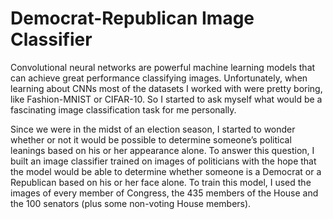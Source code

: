 # Democrat-Republican Image Classifier

Convolutional neural networks are powerful machine learning models that can achieve great performance classifying images. Unfortunately, when learning about CNNs most of the datasets I worked with were pretty boring, like Fashion-MNIST or CIFAR-10. So I started to ask myself what would be a fascinating image classification task for me personally.

Since we were in the midst of an election season, I started to wonder whether or not it would be possible to determine someone’s political leanings based on his or her appearance alone. To answer this question, I built an image classifier trained on images of politicians with the hope that the model would be able to determine whether someone is a Democrat or a Republican based on his or her face alone. To train this model, I used the images of every member of Congress, the 435 members of the House and the 100 senators (plus some non-voting House members).
